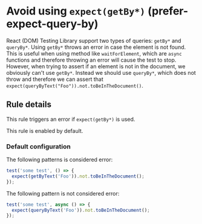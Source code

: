 # Avoid using `expect(getBy*)` (prefer-expect-query-by)

React (DOM) Testing Library support two types of queries: `getBy*` and `queryBy*`. Using `getBy*` throws an error in case the element is not found. This is useful when using method like `waitForElement`, which are `async` functions and therefore throwing an error will cause the test to stop.
However, when trying to assert if an element is not in the document, we obviously can't use `getBy*`. Instead we should use `queryBy*`, which does not throw and therefore we can assert that `expect(queryByText("Foo")).not.toBeInTheDocument()`.

## Rule details

This rule triggers an error if `expect(getBy*)` is used.

This rule is enabled by default.

### Default configuration

The following patterns is considered error:

```js
test('some test', () => {
  expect(getByText('Foo')).not.toBeInTheDocument();
});
```

The following pattern is not considered error:

```js
test('some test', async () => {
  expect(queryByText('Foo')).not.toBeInTheDocument();
});
```
